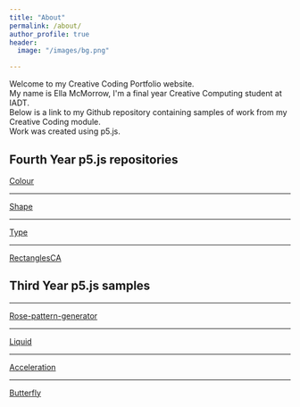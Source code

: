 ```yaml
---
title: "About"
permalink: /about/
author_profile: true
header:
  image: "/images/bg.png"

---
```

Welcome to my Creative Coding Portfolio website.<br/>
My name is Ella McMorrow, I'm a final year Creative Computing student at IADT.<br/>
Below is a link to my Github repository containing samples of work from my Creative Coding module.<br/>
Work was created using p5.js. <br/>

## Fourth Year p5.js repositories

[Colour](wwww.github.com/ellamcmorrow/creative-coding/tree/gh-pages/chapter-1-colour)<br/>
***

[Shape](www.github.com/ellamcmorrow/creative-coding/tree/gh-pages/chapter-2-shape)<br/>
***

[Type](www.github.com/ellamcmorrow/creative-coding/tree/gh-pages/chapter-3-type)<br/>
***

[RectanglesCA](www.ellamcmorrow.github.io/rectangles_cc_ca1/)<br/>



## Third Year p5.js samples

***
[Rose-pattern-generator](www.ellamcmorrow.github.io/p5_RoseGenerator/) <br/>
***
[Liquid](www.ellamcmorrow.github.io/liquids/index.html) <br/>
***

[Acceleration](www.ellamcmorrow.github.io/acceleration-towards-mouse/) <br/>
***
[Butterfly](wwww.ellamcmorrow.github.io/butterfly/) <br/>
